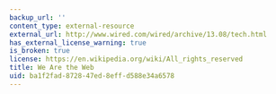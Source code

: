 ```yaml
---
backup_url: ''
content_type: external-resource
external_url: http://www.wired.com/wired/archive/13.08/tech.html
has_external_license_warning: true
is_broken: true
license: https://en.wikipedia.org/wiki/All_rights_reserved
title: We Are the Web
uid: ba1f2fad-8728-47ed-8eff-d588e34a6578
---
```

